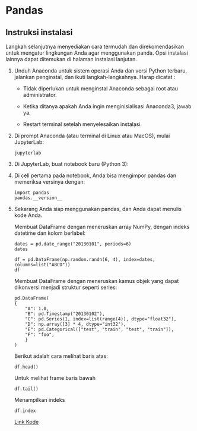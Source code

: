 # Pandas
## Instruksi instalasi
Langkah selanjutnya menyediakan cara termudah dan direkomendasikan untuk mengatur lingkungan Anda agar menggunakan panda. Opsi instalasi lainnya dapat ditemukan di halaman instalasi lanjutan.

1. Unduh Anaconda untuk sistem operasi Anda dan versi Python terbaru, jalankan penginstal, dan ikuti langkah-langkahnya. Harap dicatat :

   - Tidak diperlukan untuk menginstal Anaconda sebagai root atau administrator.

   - Ketika ditanya apakah Anda ingin menginisialisasi Anaconda3, jawab ya.

   - Restart terminal setelah menyelesaikan instalasi.

2. Di prompt Anaconda (atau terminal di Linux atau MacOS), mulai JupyterLab:

    ```
    jupyterlab
    ```

3. Di JupyterLab, buat notebook baru (Python 3):

4. Di cell pertama pada notebook, Anda bisa mengimpor pandas dan memeriksa versinya dengan:

    ```
    import pandas
    pandas.__version__
    ```

5. Sekarang Anda siap menggunakan pandas, dan Anda dapat menulis kode Anda.
    
    Membuat DataFrame dengan  meneruskan array NumPy, dengan indeks datetime dan kolom berlabel:
    ```
    dates = pd.date_range("20130101", periods=6)
    dates
    ```

    ```
    df = pd.DataFrame(np.random.randn(6, 4), index=dates, columns=list("ABCD"))
    df
    ```

    Membuat DataFrame dengan meneruskan kamus objek yang dapat dikonversi menjadi struktur seperti series:
    ```
    pd.DataFrame(
    {
        "A": 1.0,
        "B": pd.Timestamp("20130102"),
        "C": pd.Series(1, index=list(range(4)), dtype="float32"),
        "D": np.array([3] * 4, dtype="int32"),
        "E": pd.Categorical(["test", "train", "test", "train"]),
        "F": "foo",
        }
    )
    ```

    Berikut adalah cara melihat baris atas:
    ```
    df.head()
    ```

    Untuk melihat frame baris bawah
    ```
    df.tail()
    ```

    Menampilkan indeks
    ```
    df.index
    ```
    [Link Kode](../src/praktik13.ipynb)